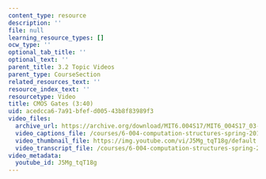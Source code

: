 ```yaml
---
content_type: resource
description: ''
file: null
learning_resource_types: []
ocw_type: ''
optional_tab_title: ''
optional_text: ''
parent_title: 3.2 Topic Videos
parent_type: CourseSection
related_resources_text: ''
resource_index_text: ''
resourcetype: Video
title: CMOS Gates (3:40)
uid: acedcca6-7a91-bfef-d005-43b8f83989f3
video_files:
  archive_url: https://archive.org/download/MIT6.004S17/MIT6_004S17_03-02-05_300k.mp4
  video_captions_file: /courses/6-004-computation-structures-spring-2017/4c3e3e90462459d896e21da69ab33785_J5Mg_tqT18g.vtt
  video_thumbnail_file: https://img.youtube.com/vi/J5Mg_tqT18g/default.jpg
  video_transcript_file: /courses/6-004-computation-structures-spring-2017/304d038e6b4c94b60765c9c4a2142f7a_J5Mg_tqT18g.pdf
video_metadata:
  youtube_id: J5Mg_tqT18g
---
```

